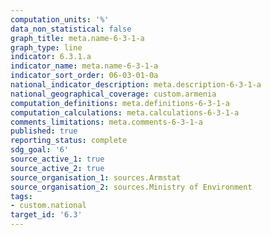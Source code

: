 ```yaml
---
computation_units: '%'
data_non_statistical: false
graph_title: meta.name-6-3-1-a
graph_type: line
indicator: 6.3.1.a
indicator_name: meta.name-6-3-1-a
indicator_sort_order: 06-03-01-0a
national_indicator_description: meta.description-6-3-1-a
national_geographical_coverage: custom.armenia
computation_definitions: meta.definitions-6-3-1-a
computation_calculations: meta.calculations-6-3-1-a
comments_limitations: meta.comments-6-3-1-a
published: true
reporting_status: complete
sdg_goal: '6'
source_active_1: true
source_active_2: true
source_organisation_1: sources.Armstat
source_organisation_2: sources.Ministry of Environment
tags:
- custom.national
target_id: '6.3'
---
```

